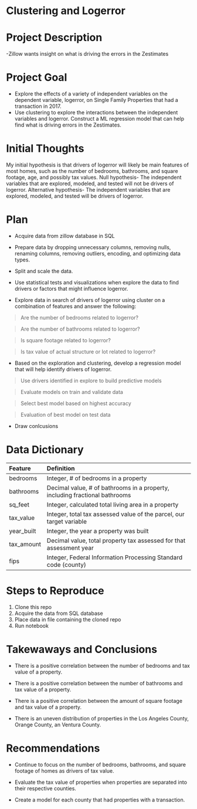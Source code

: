 # Clustering and Logerror
#  
# Project Description
-Zillow wants insight on what is driving the errors in the Zestimates

# Project Goal
- Explore the effects of a variety of independent variables on the dependent variable, logerror, on Single Family Properties that had a transaction in 2017.
- Use clustering to explore the interactions between the independent variables and logerror.  Construct a ML regression model that can help find what is driving errors in the Zestimates.

# Initial Thoughts
My initial hypothesis is that drivers of logerror will likely be main features of most homes, such as the number of bedrooms, bathrooms, and square footage, age, and possibly tax values.
Null hypothesis- The independent variables that are explored, modeled, and tested will not be drivers of logerror.
Alternative hypothesis- The independent variables that are explored, modeled, and tested will be drivers of logerror.

# Plan

- Acquire data from zillow database in SQL

- Prepare data by dropping unnecessary columns, removing nulls, renaming columns, removing outliers, encoding, and optimizing data types.

- Split and scale the data.

- Use statistical tests and visualizations when explore the data to find drivers or factors that might influence logerror.
 
- Explore data in search of drivers of logerror using cluster on a combination of features and answer the following:

> Are the number of bedrooms related to logerror?

> Are the number of bathrooms related to logerror?

> Is square footage related to logerror?

> Is tax value of actual structure or lot related to logerror?

- Based on the exploration and clustering, develop a regression model that will help identify drivers of logerror.

> Use drivers identified in explore to build predictive models

> Evaluate models on train and validate data

> Select best model based on highest accuracy

> Evaluation of best model on test data

- Draw conlcusions

# Data Dictionary

| Feature | Definition |
| :- | :- |
| bedrooms | Integer, # of bedrooms in a property |
| bathrooms | Decimal value, # of bathrooms in a property, including fractional bathrooms |
| sq_feet | Integer, calculated total living area in a property |
| tax_value | Integer, total tax assessed value of the parcel, our target variable |
| year_built | Integer, the year a property was built |
| tax_amount | Decimal value, total property tax assessed for that assessment year |
| fips | Integer, Federal Information Processing Standard code (county) |

# Steps to Reproduce
1. Clone this repo
2. Acquire the data from SQL database
3. Place data in file containing the cloned repo
4. Run notebook

# Takewaways and Conclusions

- There is a positive correlation between the number of bedrooms and tax value of a property.


- There is a positive correlation between the number of bathrooms and tax value of a property.


- There is a positive correlation between the amount of square footage and tax value of a property.


- There is an uneven distribution of properties in the Los Angeles County, Orange County, an Ventura County.

# Recommendations

- Continue to focus on the number of bedrooms, bathrooms, and square footage of homes as drivers of tax value.


- Evaluate the tax value of properties when properties are separated into their respective counties.


- Create a model for each county that had properties with a transaction.
